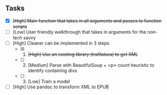 ## Tasks

- [x] ~~[High] Main function that takes in all arguments and passes to function scripts~~
- [ ] [Low] User friendly walkthrough that takes in arguments for the non-tech savvy
- [ ] [High] Cleaner can be implemented in 3 steps
    - [x] 1. ~~[High] Use an existing library (trafilatura) to get XML~~
    - [ ] 2. [Medium] Parse with BeautifulSoup + &lt;p&gt; count heuristic to identify containing divs
    - [ ] 3. [Low] Train a model
- [ ] [High] Use pandoc to transform XML to EPUB